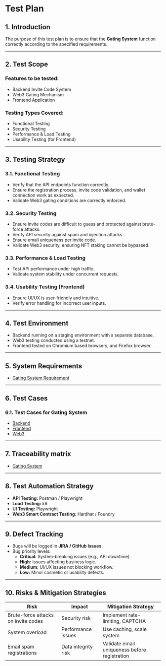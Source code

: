 # **Test Plan**

## **1. Introduction**
The purpose of this test plan is to ensure that the **Gating System** function correctly according to the specified requirements.

---

## **2. Test Scope**
### **Features to be tested:**
- Backend Invite Code System
- Web3 Gating Mechanism
- Frontend Application

### **Testing Types Covered:**
- Functional Testing
- Security Testing
- Performance & Load Testing
- Usability Testing (for Frontend)

---

## **3. Testing Strategy**

### **3.1. Functional Testing**
- Verify that the API endpoints function correctly.
- Ensure the registration process, invite code validation, and wallet connection work as expected.
- Validate Web3 gating conditions are correctly enforced.

### **3.2. Security Testing**
- Ensure invite codes are difficult to guess and protected against brute-force attacks.
- Verify API security against spam and injection attacks.
- Ensure email uniqueness per invite code.
- Validate Web3 security, ensuring NFT staking cannot be bypassed.

### **3.3. Performance & Load Testing**
- Test API performance under high traffic.
- Validate system stability under concurrent requests.

### **3.4. Usability Testing (Frontend)**
- Ensure UI/UX is user-friendly and intuitive.
- Verify error handling for incorrect user inputs.

---

## **4. Test Environment**
- Backend running on a staging environment with a separate database.
- Web3 testing conducted using a testnet.
- Frontend tested on Chromium based browsers, and Firefox browser.

---

## **5. System Requirements**
- [Gating System Requirement](system-requirements/gating-system.md)

---
## **6. Test Cases**

### **6.1. Test Cases for Gating System**
- [Backend](backend-test-cases/gating-system.md)
- [Frontend](front-end-test-cases/gating-system.md)
- [Web3](web3-test-cases/gating-system.md)

---
## **7. Traceability matrix**
- [Gating System](traceability/gating-system.md)

---

## **8. Test Automation Strategy**
- **API Testing:** Postman / Playwright
- **Load Testing:** k6
- **UI Testing:** Playwright
- **Web3 Smart Contract Testing:** Hardhat / Foundry

---

## **9. Defect Tracking**
- Bugs will be logged in **JIRA / GitHub Issues**.
- Bug priority levels:
    - **Critical:** System-breaking issues (e.g., API downtime).
    - **High:** Issues affecting business logic.
    - **Medium:** UI/UX issues not blocking workflow.
    - **Low:** Minor cosmetic or usability defects.

---

## **10. Risks & Mitigation Strategies**
| Risk | Impact | Mitigation Strategy |
|------|--------|---------------------|
| Brute-force attacks on invite codes | Security risk | Implement rate-limiting, CAPTCHA |
| System overload | Performance issues | Use caching, scale system |
| Email spam registrations | Data integrity risk | Validate email uniqueness before registration |
